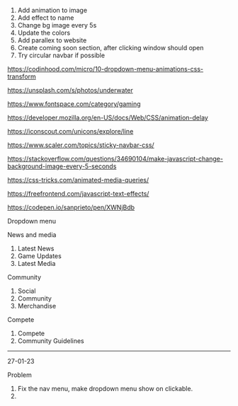 1. Add animation to image
2. Add effect to name
3. Change bg image every 5s
4. Update the colors
5. Add parallex to website
6. Create coming soon section, after clicking window should open
7. Try circular navbar if possible

https://codinhood.com/micro/10-dropdown-menu-animations-css-transform

https://unsplash.com/s/photos/underwater

https://www.fontspace.com/category/gaming

https://developer.mozilla.org/en-US/docs/Web/CSS/animation-delay

https://iconscout.com/unicons/explore/line

https://www.scaler.com/topics/sticky-navbar-css/

https://stackoverflow.com/questions/34690104/make-javascript-change-background-image-every-5-seconds

https://css-tricks.com/animated-media-queries/

https://freefrontend.com/javascript-text-effects/

https://codepen.io/sanprieto/pen/XWNjBdb

Dropdown menu

News and media

1. Latest News
2. Game Updates
3. Latest Media

Community

1.  Social
2.  Community
3.  Merchandise

Compete

1.  Compete
2.  Community Guidelines

---

27-01-23

Problem

1. Fix the nav menu, make dropdown menu show on clickable.
2.
